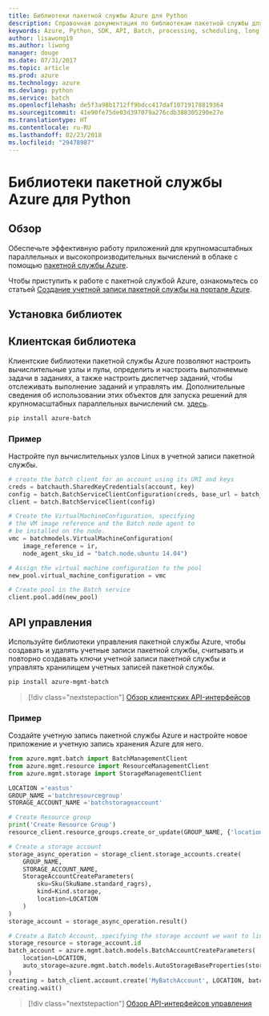```yaml
---
title: Библиотеки пакетной службы Azure для Python
description: Справочная документация по библиотекам пакетной службы для Python
keywords: Azure, Python, SDK, API, Batch, processing, scheduling, long-running
author: lisawong19
ms.author: liwong
manager: douge
ms.date: 07/31/2017
ms.topic: article
ms.prod: azure
ms.technology: azure
ms.devlang: python
ms.service: batch
ms.openlocfilehash: de5f3a98b1712ff9bdcc417daf10719178819364
ms.sourcegitcommit: 41e90fe75de03d397079a276cdb388305290e27e
ms.translationtype: HT
ms.contentlocale: ru-RU
ms.lasthandoff: 02/23/2018
ms.locfileid: "29478987"
---
```

# <a name="azure-batch-libraries-for-python"></a>Библиотеки пакетной службы Azure для Python

## <a name="overview"></a>Обзор

Обеспечьте эффективную работу приложений для крупномасштабных параллельных и высокопроизводительных вычислений в облаке с помощью [пакетной службы Azure](/azure/batch/batch-technical-overview).   

Чтобы приступить к работе с пакетной службой Azure, ознакомьтесь со статьей [Создание учетной записи пакетной службы на портале Azure](/azure/batch/batch-account-create-portal).

## <a name="install-the-libraries"></a>Установка библиотек

## <a name="client-library"></a>Клиентская библиотека
Клиентские библиотеки пакетной службы Azure позволяют настроить вычислительные узлы и пулы, определить и настроить выполняемые задачи в заданиях, а также настроить диспетчер заданий, чтобы отслеживать выполнение заданий и управлять им. Дополнительные сведения об использовании этих объектов для запуска решений для крупномасштабных параллельных вычислений см. [здесь](/azure/batch/batch-api-basics).

```bash
pip install azure-batch
```
### <a name="example"></a>Пример

Настройте пул вычислительных узлов Linux в учетной записи пакетной службы.

```python
# create the batch client for an account using its URI and keys
creds = batchauth.SharedKeyCredentials(account, key)
config = batch.BatchServiceClientConfiguration(creds, base_url = batch_url)
client = batch.BatchServiceClient(config)

# Create the VirtualMachineConfiguration, specifying
# the VM image reference and the Batch node agent to
# be installed on the node.
vmc = batchmodels.VirtualMachineConfiguration(
    image_reference = ir,
    node_agent_sku_id = "batch.node.ubuntu 14.04")

# Assign the virtual machine configuration to the pool
new_pool.virtual_machine_configuration = vmc

# Create pool in the Batch service
client.pool.add(new_pool)
```

## <a name="management-api"></a>API управления
Используйте библиотеки управления пакетной службы Azure, чтобы создавать и удалять учетные записи пакетной службы, считывать и повторно создавать ключи учетной записи пакетной службы и управлять хранилищем учетных записей пакетной службы.

```bash
pip install azure-mgmt-batch
```
> [!div class="nextstepaction"]
> [Обзор клиентских API-интерфейсов](/python/api/overview/azure/batch/client)

### <a name="example"></a>Пример
Создайте учетную запись пакетной службы Azure и настройте новое приложение и учетную запись хранения Azure для него.

```python
from azure.mgmt.batch import BatchManagementClient
from azure.mgmt.resource import ResourceManagementClient
from azure.mgmt.storage import StorageManagementClient

LOCATION ='eastus'
GROUP_NAME ='batchresourcegroup'
STORAGE_ACCOUNT_NAME ='batchstorageaccount'

# Create Resource group
print('Create Resource Group')
resource_client.resource_groups.create_or_update(GROUP_NAME, {'location': LOCATION})

# Create a storage account
storage_async_operation = storage_client.storage_accounts.create(
    GROUP_NAME,
    STORAGE_ACCOUNT_NAME,
    StorageAccountCreateParameters(
        sku=Sku(SkuName.standard_ragrs),
        kind=Kind.storage,
        location=LOCATION
    )
)
storage_account = storage_async_operation.result()

# Create a Batch Account, specifying the storage account we want to link
storage_resource = storage_account.id
batch_account = azure.mgmt.batch.models.BatchAccountCreateParameters(
    location=LOCATION,
    auto_storage=azure.mgmt.batch.models.AutoStorageBaseProperties(storage_resource)
)
creating = batch_client.account.create('MyBatchAccount', LOCATION, batch_account)
creating.wait()
```

> [!div class="nextstepaction"]
> [Обзор API-интерфейсов управления](/python/api/overview/azure/batch/management)